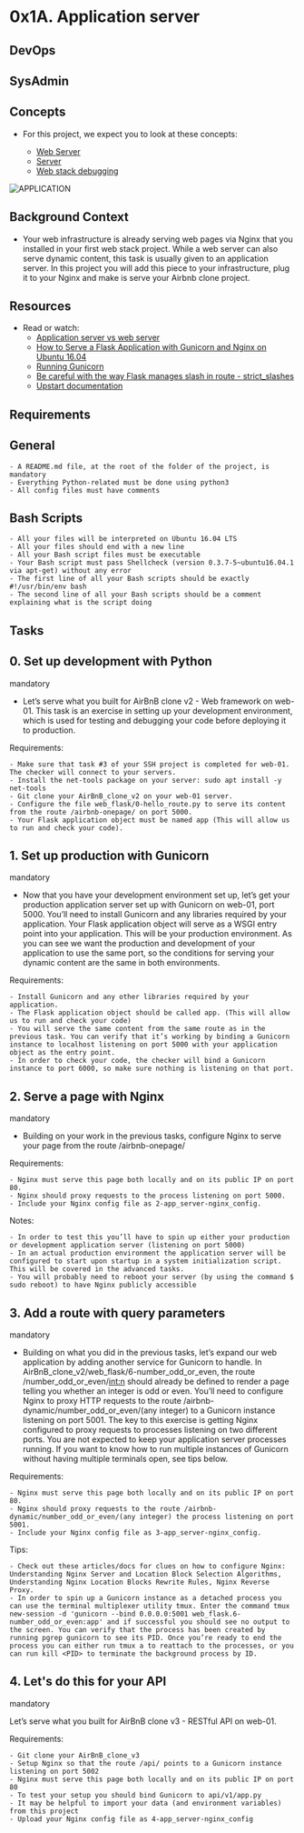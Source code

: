 # 0x1A. Application server

## DevOps

## SysAdmin

## Concepts

- For this project, we expect you to look at these concepts:

	- [Web Server](#web-server)
	- [Server](#server)
	- [Web stack debugging](#web-stack-debugging)

![APPLICATION](https://s3.amazonaws.com/alx-intranet.hbtn.io/uploads/medias/2018/9/c7d1ed0a2e10d1b4e9b3.jpg?X-Amz-Algorithm=AWS4-HMAC-SHA256&X-Amz-Credential=AKIARDDGGGOUSBVO6H7D%2F20240513%2Fus-east-1%2Fs3%2Faws4_request&X-Amz-Date=20240513T082338Z&X-Amz-Expires=86400&X-Amz-SignedHeaders=host&X-Amz-Signature=475372e826ade1d8693e769753c8775c39abc12d1ce3e596b7bebb743fd2be9b)

## Background Context

- Your web infrastructure is already serving web pages via Nginx that you installed in your first web stack project. While a web server can also serve dynamic content, this task is usually given to an application server. In this project you will add this piece to your infrastructure, plug it to your Nginx and make is serve your Airbnb clone project.

## Resources

- Read or watch:
	- [Application server vs web server](#application-server-vs-web-server)
	- [How to Serve a Flask Application with Gunicorn and Nginx on Ubuntu 16.04](#how-to-serve-a-flask-application-with-gunicorn-and-nginx-on-ubuntu-16.04)
	- [Running Gunicorn](#running-gunicorn)
	- [Be careful with the way Flask manages slash in route - strict_slashes](#be-careful-with-the-way-flask-manages-slash-in-route-strict_slashes)
	- [Upstart documentation](#upstart-documentation)

## Requirements

## General

	- A README.md file, at the root of the folder of the project, is mandatory
	- Everything Python-related must be done using python3
	- All config files must have comments

## Bash Scripts

	- All your files will be interpreted on Ubuntu 16.04 LTS
	- All your files should end with a new line
	- All your Bash script files must be executable
	- Your Bash script must pass Shellcheck (version 0.3.7-5~ubuntu16.04.1 via apt-get) without any error
	- The first line of all your Bash scripts should be exactly #!/usr/bin/env bash
	- The second line of all your Bash scripts should be a comment explaining what is the script doing

## Tasks

## 0. Set up development with Python

mandatory

- Let’s serve what you built for AirBnB clone v2 - Web framework on web-01. This task is an exercise in setting up your development environment, which is used for testing and debugging your code before deploying it to production.

Requirements:

	- Make sure that task #3 of your SSH project is completed for web-01. The checker will connect to your servers.
	- Install the net-tools package on your server: sudo apt install -y net-tools
	- Git clone your AirBnB_clone_v2 on your web-01 server.
	- Configure the file web_flask/0-hello_route.py to serve its content from the route /airbnb-onepage/ on port 5000.
	- Your Flask application object must be named app (This will allow us to run and check your code).

## 1. Set up production with Gunicorn

mandatory

- Now that you have your development environment set up, let’s get your production application server set up with Gunicorn on web-01, port 5000. You’ll need to install Gunicorn and any libraries required by your application. Your Flask application object will serve as a WSGI entry point into your application. This will be your production environment. As you can see we want the production and development of your application to use the same port, so the conditions for serving your dynamic content are the same in both environments.

Requirements:

	- Install Gunicorn and any other libraries required by your application.
	- The Flask application object should be called app. (This will allow us to run and check your code)
	- You will serve the same content from the same route as in the previous task. You can verify that it’s working by binding a Gunicorn instance to localhost listening on port 5000 with your application object as the entry point.
	- In order to check your code, the checker will bind a Gunicorn instance to port 6000, so make sure nothing is listening on that port.

## 2. Serve a page with Nginx

mandatory

- Building on your work in the previous tasks, configure Nginx to serve your page from the route /airbnb-onepage/

Requirements:

	- Nginx must serve this page both locally and on its public IP on port 80.
	- Nginx should proxy requests to the process listening on port 5000.
	- Include your Nginx config file as 2-app_server-nginx_config.

Notes:

	- In order to test this you’ll have to spin up either your production or development application server (listening on port 5000)
	- In an actual production environment the application server will be configured to start upon startup in a system initialization script. This will be covered in the advanced tasks.
	- You will probably need to reboot your server (by using the command $ sudo reboot) to have Nginx publicly accessible

## 3. Add a route with query parameters

mandatory

- Building on what you did in the previous tasks, let’s expand our web application by adding another service for Gunicorn to handle. In AirBnB_clone_v2/web_flask/6-number_odd_or_even, the route /number_odd_or_even/<int:n> should already be defined to render a page telling you whether an integer is odd or even. You’ll need to configure Nginx to proxy HTTP requests to the route /airbnb-dynamic/number_odd_or_even/(any integer) to a Gunicorn instance listening on port 5001. The key to this exercise is getting Nginx configured to proxy requests to processes listening on two different ports. You are not expected to keep your application server processes running. If you want to know how to run multiple instances of Gunicorn without having multiple terminals open, see tips below.

Requirements:

	- Nginx must serve this page both locally and on its public IP on port 80.
	- Nginx should proxy requests to the route /airbnb-dynamic/number_odd_or_even/(any integer) the process listening on port 5001.
	- Include your Nginx config file as 3-app_server-nginx_config.

Tips:

	- Check out these articles/docs for clues on how to configure Nginx: Understanding Nginx Server and Location Block Selection Algorithms, Understanding Nginx Location Blocks Rewrite Rules, Nginx Reverse Proxy.
	- In order to spin up a Gunicorn instance as a detached process you can use the terminal multiplexer utility tmux. Enter the command tmux new-session -d 'gunicorn --bind 0.0.0.0:5001 web_flask.6-number_odd_or_even:app' and if successful you should see no output to the screen. You can verify that the process has been created by running pgrep gunicorn to see its PID. Once you’re ready to end the process you can either run tmux a to reattach to the processes, or you can run kill <PID> to terminate the background process by ID.

## 4. Let's do this for your API

mandatory

Let’s serve what you built for AirBnB clone v3 - RESTful API on web-01.

Requirements:

	- Git clone your AirBnB_clone_v3
	- Setup Nginx so that the route /api/ points to a Gunicorn instance listening on port 5002
	- Nginx must serve this page both locally and on its public IP on port 80
	- To test your setup you should bind Gunicorn to api/v1/app.py
	- It may be helpful to import your data (and environment variables) from this project
	- Upload your Nginx config file as 4-app_server-nginx_config

